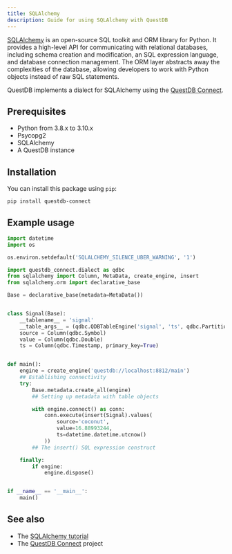 ```yaml
---
title: SQLAlchemy
description: Guide for using SQLAlchemy with QuestDB
---
```


[SQLAlchemy](https://www.sqlalchemy.org/) is an open-source SQL toolkit and ORM
library for Python. It provides a high-level API for communicating with
relational databases, including schema creation and modification, an SQL
expression language, and database connection management. The ORM layer abstracts
away the complexities of the database, allowing developers to work with Python
objects instead of raw SQL statements.

QuestDB implements a dialect for SQLAlchemy using the
[QuestDB Connect](https://github.com/questdb/questdb-connect).

## Prerequisites

- Python from 3.8.x to 3.10.x
- Psycopg2
- SQLAlchemy
- A QuestDB instance

## Installation

You can install this package using `pip`:

```shell
pip install questdb-connect
```

## Example usage

```python
import datetime
import os

os.environ.setdefault('SQLALCHEMY_SILENCE_UBER_WARNING', '1')

import questdb_connect.dialect as qdbc
from sqlalchemy import Column, MetaData, create_engine, insert
from sqlalchemy.orm import declarative_base

Base = declarative_base(metadata=MetaData())


class Signal(Base):
    __tablename__ = 'signal'
    __table_args__ = (qdbc.QDBTableEngine('signal', 'ts', qdbc.PartitionBy.HOUR, is_wal=True), )
    source = Column(qdbc.Symbol)
    value = Column(qdbc.Double)
    ts = Column(qdbc.Timestamp, primary_key=True)


def main():
    engine = create_engine('questdb://localhost:8812/main')
    ## Establishing connectivity
    try:
        Base.metadata.create_all(engine)
        ## Setting up metadata with table objects

        with engine.connect() as conn:
            conn.execute(insert(Signal).values(
                source='coconut',
                value=16.88993244,
                ts=datetime.datetime.utcnow()
            ))
        ## The insert() SQL expression construct

    finally:
        if engine:
            engine.dispose()


if __name__ == '__main__':
    main()
```

## See also

- The
  [SQLAlchemy tutorial](https://docs.sqlalchemy.org/en/14/tutorial/index.html)
- The [QuestDB Connect](https://pypi.org/project/questdb-connect/) project
